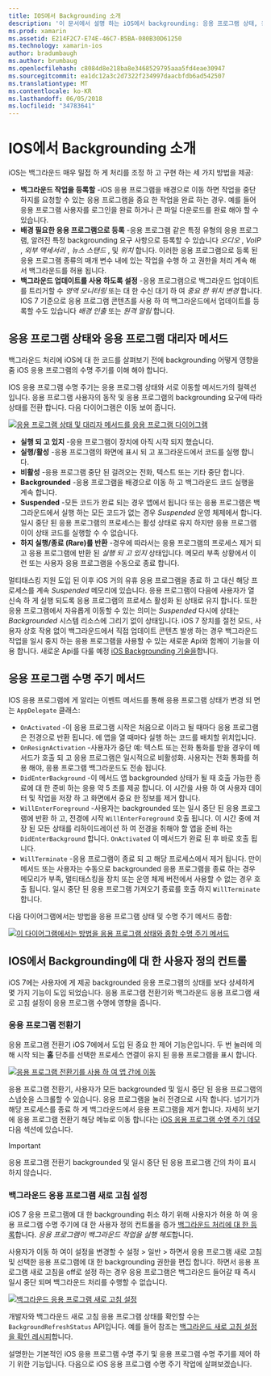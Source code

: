 ```yaml
---
title: IOS에서 Backgrounding 소개
description: '이 문서에서 설명 하는 iOS에서 backgrounding: 응용 프로그램 상태, 응용 프로그램 수명 주기 메서드 및 백그라운드 응용 프로그램 새로 고침 합니다.'
ms.prod: xamarin
ms.assetid: E214F2C7-E74E-46C7-B5BA-080B30D61250
ms.technology: xamarin-ios
author: bradumbaugh
ms.author: brumbaug
ms.openlocfilehash: c8084d8e218ba8e3468529795aaa5fd4eae30947
ms.sourcegitcommit: ea1dc12a3c2d7322f234997daacbfdb6ad542507
ms.translationtype: MT
ms.contentlocale: ko-KR
ms.lasthandoff: 06/05/2018
ms.locfileid: "34783641"
---
```

# <a name="introduction-to-backgrounding-in-ios"></a>IOS에서 Backgrounding 소개

iOS는 백그라운드 매우 밀접 하 게 처리를 조정 하 고 구현 하는 세 가지 방법을 제공:

-  **백그라운드 작업을 등록할** -iOS 응용 프로그램을 배경으로 이동 하면 작업을 중단 하지를 요청할 수 있는 응용 프로그램을 중요 한 작업을 완료 하는 경우. 예를 들어 응용 프로그램 사용자를 로그인을 완료 하거나 큰 파일 다운로드를 완료 해야 할 수 있습니다.
-  **배경 필요한 응용 프로그램으로 등록** -응용 프로그램 같은 특정 유형의 응용 프로그램, 알려진 특정 backgrounding 요구 사항으로 등록할 수 있습니다 *오디오* , *VoIP* ,  *외부 액세서리* , *뉴스 스탠드* , 및 *위치* 합니다. 이러한 응용 프로그램으로 등록 된 응용 프로그램 종류의 매개 변수 내에 있는 작업을 수행 하 고 권한을 처리 계속 해 서 백그라운드를 허용 됩니다.
-  **백그라운드 업데이트를 사용 하도록 설정** -응용 프로그램으로 백그라운드 업데이트를 트리거할 수 *영역 모니터링* 또는 대 한 수신 대기 하 여 *중요 한 위치 변경* 합니다. IOS 7 기준으로 응용 프로그램 콘텐츠를 사용 하 여 백그라운드에서 업데이트를 등록할 수도 있습니다 *배경 인출* 또는 *원격 알림* 합니다.


## <a name="application-states-and-application-delegate-methods"></a>응용 프로그램 상태와 응용 프로그램 대리자 메서드

백그라운드 처리에 iOS에 대 한 코드를 살펴보기 전에 backgrounding 어떻게 영향을 줌 iOS 응용 프로그램의 수명 주기를 이해 해야 합니다.

IOS 응용 프로그램 수명 주기는 응용 프로그램 상태와 서로 이동할 메서드가의 컬렉션입니다. 응용 프로그램 사용자의 동작 및 응용 프로그램의 backgrounding 요구에 따라 상태를 전환 합니다. 다음 다이어그램은 이동 보여 줍니다.

 [![](introduction-to-backgrounding-in-ios-images/applicationlifecycle-.png "응용 프로그램 상태 및 대리자 메서드를 응용 프로그램 다이어그램")](introduction-to-backgrounding-in-ios-images/applicationlifecycle-.png#lightbox)

-  **실행 되 고 있지** -응용 프로그램이 장치에 아직 시작 되지 했습니다.
-  **실행/활성** -응용 프로그램의 화면에 표시 되 고 포그라운드에서 코드를 실행 합니다.
-  **비활성** -응용 프로그램 중단 된 걸려오는 전화, 텍스트 또는 기타 중단 합니다.
-  **Backgrounded** -응용 프로그램을 배경으로 이동 하 고 백그라운드 코드 실행을 계속 합니다.
-  **Suspended** -모든 코드가 완료 되는 경우 앱에서 됩니다 또는 응용 프로그램은 백그라운드에서 실행 하는 모든 코드가 없는 경우 *Suspended* 운영 체제에서 합니다. 일시 중단 된 응용 프로그램의 프로세스는 활성 상태로 유지 하지만 응용 프로그램이이 상태 코드를 실행할 수 수 없습니다.
-  **하지 실행/종료 (Rare)를 반환** -경우에 따라서는 응용 프로그램의 프로세스 제거 되 고 응용 프로그램에 반환 된 *실행 되 고 있지* 상태입니다. 메모리 부족 상황에서 이런 또는 사용자 응용 프로그램을 수동으로 종료 합니다.


멀티태스킹 지원 도입 된 이후 iOS 거의 유휴 응용 프로그램을 종료 하 고 대신 해당 프로세스를 계속 *Suspended* 메모리에 있습니다. 응용 프로그램이 다음에 사용자가 열 신속 하 게 실행 되도록 응용 프로그램의 프로세스 활성화 된 상태로 유지 합니다. 또한 응용 프로그램에서 자유롭게 이동할 수 있는 의미는 *Suspended* 다시에 상태는 *Backgrounded* 시스템 리소스에 그리기 없이 상태입니다. iOS 7 장치를 절전 모드, 사용자 상호 작용 없이 백그라운드에서 직접 업데이트 콘텐츠 발생 하는 경우 백그라운드 작업을 일시 중지 하는 응용 프로그램을 사용할 수 있는 새로운 Api와 함께이 기능을 이용 합니다. 새로운 Api를 다룰 예정 [iOS Backgrounding 기술을](~/ios/app-fundamentals/backgrounding/ios-backgrounding-techniques/index.md)합니다.

## <a name="application-lifecycle-methods"></a>응용 프로그램 수명 주기 메서드

IOS 응용 프로그램에 게 알리는 이벤트 메서드를 통해 응용 프로그램 상태가 변경 되 면는 `AppDelegate` 클래스:

-  `OnActivated` -이 응용 프로그램 시작은 처음으로 이라고 될 때마다 응용 프로그램은 전경으로 반환 됩니다. 에 앱을 열 때마다 실행 하는 코드를 배치할 위치입니다.
-  `OnResignActivation` -사용자가 중단 예: 텍스트 또는 전화 통화를 받을 경우이 메서드가 호출 되 고 응용 프로그램은 일시적으로 비활성화. 사용자는 전화 통화를 허용 해야, 응용 프로그램 백그라운드도 전송 됩니다.
-  `DidEnterBackground` -이 메서드 앱 backgrounded 상태가 될 때 호출 가능한 종료에 대 한 준비 하는 응용 약 5 초를 제공 합니다. 이 시간을 사용 하 여 사용자 데이터 및 작업을 저장 하 고 화면에서 중요 한 정보를 제거 합니다.
-  `WillEnterForeground` -사용자는 backgrounded 또는 일시 중단 된 응용 프로그램에 반환 하 고, 전경에 시작 `WillEnterForeground` 호출 됩니다. 이 시간 중에 저장 된 모든 상태를 리하이드레이션 하 여 전경을 취해야 할 앱을 준비 하는 `DidEnterBackground` 합니다.  `OnActivated` 이 메서드가 완료 된 후 바로 호출 됩니다.
-  `WillTerminate` -응용 프로그램이 종료 되 고 해당 프로세스에서 제거 됩니다. 만이 메서드 또는 사용자는 수동으로 backgrounded 응용 프로그램을 종료 하는 경우 메모리가 부족, 멀티태스킹을 장치 또는 운영 체제 버전에서 사용할 수 없는 경우 호출 됩니다. 일시 중단 된 응용 프로그램 가져오기 종료를 호출 하지 `WillTerminate` 합니다.


다음 다이어그램에서는 방법을 응용 프로그램 상태 및 수명 주기 메서드 종합:

 [![](introduction-to-backgrounding-in-ios-images/image2.png "이 다이어그램에서는 방법을 응용 프로그램 상태와 종합 수명 주기 메서드")](introduction-to-backgrounding-in-ios-images/image2.png#lightbox)

## <a name="user-controls-for-backgrounding-in-ios"></a>IOS에서 Backgrounding에 대 한 사용자 정의 컨트롤

iOS 7에는 사용자에 게 제공 backgrounded 응용 프로그램의 상태를 보다 상세하게 몇 가지 기능이 도입 되었습니다. 응용 프로그램 전환기와 백그라운드 응용 프로그램 새로 고침 설정이 응용 프로그램 수명에 영향을 줍니다.

### <a name="app-switcher"></a>응용 프로그램 전환기

응용 프로그램 전환기 iOS 7에에서 도입 된 중요 한 제어 기능은입니다. 두 번 눌러에 의해 시작 되는 **홈** 단추를 선택한 프로세스 연결이 유지 된 응용 프로그램을 표시 합니다.

 [![](introduction-to-backgrounding-in-ios-images/app-switcher-.png "응용 프로그램 전환기를 사용 하 여 앱 간에 이동")](introduction-to-backgrounding-in-ios-images/app-switcher-.png#lightbox)

응용 프로그램 전환기, 사용자가 모든 backgrounded 및 일시 중단 된 응용 프로그램의 스냅숏을 스크롤할 수 있습니다. 응용 프로그램을 눌러 전경으로 시작 합니다. 넘기기가 해당 프로세스를 종료 하 게 백그라운드에서 응용 프로그램을 제거 합니다. 자세히 보기에 응용 프로그램 전환기 해당 메뉴로 이동 합니다는 [iOS 응용 프로그램 수명 주기 데모](~/ios/app-fundamentals/backgrounding/application-lifecycle-demo.md) 다음 섹션에 있습니다.

> [!IMPORTANT]
> 응용 프로그램 전환기 backgrounded 및 일시 중단 된 응용 프로그램 간의 차이 표시 하지 않습니다.



### <a name="background-app-refresh-settings"></a>백그라운드 응용 프로그램 새로 고침 설정

iOS 7 응용 프로그램에 대 한 backgrounding 취소 하기 위해 사용자가 허용 하 여 응용 프로그램 수명 주기에 대 한 사용자 정의 컨트롤을 증가 [백그라운드 처리에 대 한 등록](~/ios/app-fundamentals/backgrounding/ios-backgrounding-techniques/registering-applications-to-run-in-background.md)합니다. *응용 프로그램이 백그라운드 작업을 실행 해도*합니다.

사용자가 이동 하 여이 설정을 변경할 수 <span class="uiitem">설정 > 일반 > 하면서 응용 프로그램 새로 고침</span> 및 선택한 응용 프로그램에 대 한 backgrounding 권한을 편집 합니다. 하면서 응용 프로그램 새로 고침을 off로 설정 하는 경우 응용 프로그램은 백그라운드 들어갈 때 즉시 일시 중단 되며 백그라운드 처리를 수행할 수 없습니다.

 [![](introduction-to-backgrounding-in-ios-images/settings-.png "백그라운드 응용 프로그램 새로 고침 설정")](introduction-to-backgrounding-in-ios-images/settings-.png#lightbox)

개발자와 백그라운드 새로 고침 응용 프로그램 상태를 확인할 수는 `BackgroundRefreshStatus` API입니다. 예를 들어 참조는 [백그라운드 새로 고침 설정을 확인 레시피](https://developer.xamarin.com/recipes/ios/multitasking/check_background_refresh_setting/)합니다.

설명한는 기본적인 iOS 응용 프로그램 수명 주기 및 응용 프로그램 수명 주기를 제어 하기 위한 기능입니다. 다음으로 iOS 응용 프로그램 수명 주기 작업에 살펴보겠습니다.

